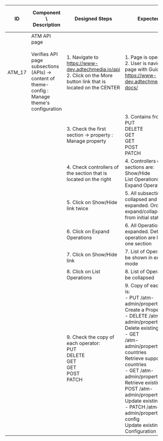 | ID | Component \ <br> Description  | Designed Steps       |Expected Result     |	Created By \ <br> Last Updated |
| -- | -- | -- | -- | -- |
| ATM_17 | ATM API page <br> <br>  Verifies API page subsections (APIs) -> content of theme-config : Manage theme's configuration | 1. Navigate to https://www-dev.adtechmedia.io/api <br> 2. Click on the More button link that is located on the CENTER | 1. Page is opened on API  <br> 2. User is navigated to the page with Guide <br> https://www-dev.adtechmedia.io/api-docs/           | Alexandr Urita \ <br> 15.06.2017 |
|       |       | 3. Check the first section -> property : Manage property |     3. Contains from six lines: <br> PUT <br> DELETE <br> GET <br> GET <br> POST  <br> PATCH |    |  
|       |       | 4. Check controllers of the section that is located on the right |     4. Controllers of the sections are: <br> Show/Hide <br> List Operations <br> Expand Operations |    |  
|       |       | 5. Click on Show/Hide link twice |     5. All subsection should be collapsed and then expanded. Order of expand/collapse depends from initial state |    |  
|       |       | 6. Click on Expand Operations |     6. All Operations should be expanded. Details of each operation are located within one section |    |  
|       |       | 7. Click on Show/Hide link |     7. List of Operations should be shown in expandable mode |    |  
|       |       | 8. Click on List Operations |     8. List of Operations should be collapsed |    |  
|       |       | 9. Check the copy of each operator: <br> PUT <br> DELETE <br> GET <br> GET <br> POST <br> PATCH |     9. Copy of each Operator is: <br> - PUT /atm-admin/property/create <br> Create a Property <br> - DELETE /atm-admin/property/delete <br> Delete existing Property <br> - GET <br> /atm-admin/property/supported-countries <br> Retrieve supported countries <br> - GET /atm-admin/property/retrieve <br> Retrieve existing Property <br> POST /atm-admin/property/update <br> Update existing Property <br> - PATCH /atm-admin/property/update-config <br> Update existing Property Configuration |    |  
